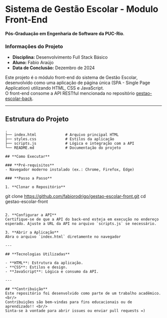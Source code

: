 # Sistema de Gestão Escolar - Modulo Front-End

**Pós-Graduação em Engenharia de Software da PUC-Rio**.

### **Informações do Projeto**
- **Disciplina:** Desenvolvimento Full Stack Básico
- **Aluno:** Fabio Araújo  
- **Data de Conclusão:** Dezembro de 2024  

Este projeto é o módulo front-end do sistema de Gestão Escolar, desenvolvido como uma aplicação de página única (SPA - Single Page Application) utilizando HTML, CSS e JavaScript.<br/>
O front-end consome a API RESTful mencionada no repositório [gestao-escolar-back](https://github.com/fabiorodrigo/full-stack-basico-API/tree/main).

---

## **Estrutura do Projeto**

```plaintext
.
├── index.html             # Arquivo principal HTML
├── styles.css             # Estilos da aplicação
├── scripts.js             # Lógica e integração com a API
└── README.md              # Documentação do projeto

## **Como Executar**

### **Pré-requisitos**
- Navegador moderno instalado (ex.: Chrome, Firefox, Edge)

### **Passo a Passo**

1. **Clonar o Repositório**
   ```
   git clone https://github.com/fabiorodrigo/gestao-escolar-front.git
   cd gestao-escolar-front
   ```

2. **Configurar a API**
   Certifique-se de que a API do back-end esteja em execução no endereço esperado. Ajuste a URL da API no arquivo `scripts.js` se necessário.

3. **Abrir a Aplicação**
   Abra o arquivo `index.html` diretamente no navegador

---

## **Tecnologias Utilizadas**

- **HTML**: Estrutura da aplicação.
- **CSS**: Estilos e design.
- **JavaScript**: Lógica e consumo da API.

---

## **Contribuição**
Este repositório foi desenvolvido como parte de um trabalho acadêmico.<br/> 
Contribuições são bem-vindas para fins educacionais ou de aprendizado!! <br/>
Sinta-se à vontade para abrir issues ou enviar pull requests =)
